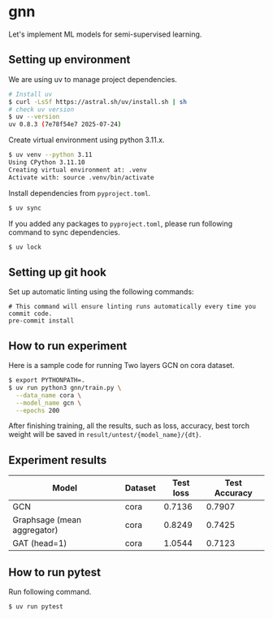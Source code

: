 # gnn

Let's implement ML models for semi-supervised learning.

## Setting up environment

We are using uv to manage project dependencies.

```bash
# Install uv
$ curl -LsSf https://astral.sh/uv/install.sh | sh
# check uv version
$ uv --version
uv 0.8.3 (7e78f54e7 2025-07-24)
```

Create virtual environment using python 3.11.x.

```bash
$ uv venv --python 3.11
Using CPython 3.11.10
Creating virtual environment at: .venv
Activate with: source .venv/bin/activate
```

Install dependencies from `pyproject.toml`.

```bash
$ uv sync
```

If you added any packages to `pyproject.toml`, please run following command to sync dependencies.

```bash
$ uv lock
```

## Setting up git hook

Set up automatic linting using the following commands:
```shell
# This command will ensure linting runs automatically every time you commit code.
pre-commit install
```

## How to run experiment

Here is a sample code for running Two layers GCN on cora dataset.

```bash
$ export PYTHONPATH=.
$ uv run python3 gnn/train.py \
  --data_name cora \
  --model_name gcn \
  --epochs 200
```

After finishing training, all the results, such as loss, accuracy, best torch weight will be saved in `result/untest/{model_name}/{dt}`.

## Experiment results

|Model                        |Dataset|Test loss|Test Accuracy|
|-----------------------------|-------|---------|-------------|
| GCN                         | cora  | 0.7136  | 0.7907      |
| Graphsage (mean aggregator) | cora  | 0.8249  | 0.7425      |
| GAT (head=1)                | cora  | 1.0544  | 0.7123      |


## How to run pytest

Run following command.

```shell
$ uv run pytest
```
